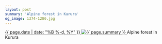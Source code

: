 ```yaml
---
layout: post
summary: 'Alpine forest in Kurura'
og_image: 1374-1280.jpg
---
```


<p>
 <time>
  <a href="/1374">
   {{ page.date | date: "%B %-d, %Y" }}
  </a>
 </time>
 <a href="/1374">
  <img alt="{{ page.summary }}" data-taken="5/10/2021" sizes="(min-width: 700px) 50vw, calc(100vw - 2rem)" src="{{ site.assets_url }}/1374-640.jpg" srcset="{{ site.assets_url }}/1374-320.jpg 320w, {{ site.assets_url }}/1374-640.jpg 640w, {{ site.assets_url }}/1374-960.jpg 960w, {{ site.assets_url }}/1374-1280.jpg 1280w"/>
 </a>
 <span>
  Alpine forest in Kurura
 </span>
</p>
